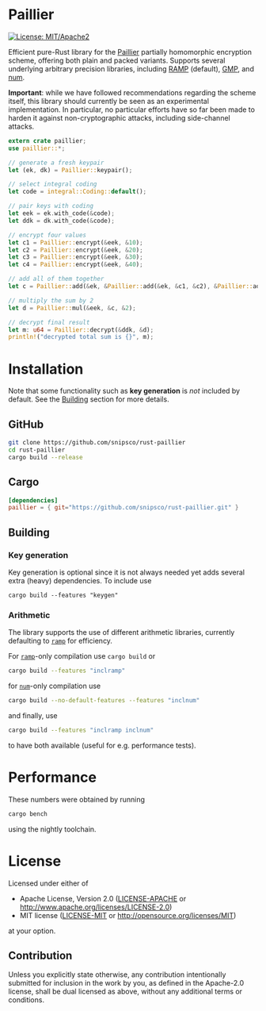 # Paillier

[![License: MIT/Apache2](https://img.shields.io/badge/license-MIT%2fApache2-blue.svg)](https://img.shields.io/badge/license-MIT%2fApache2-blue.svg)

Efficient pure-Rust library for the [Paillier](https://en.wikipedia.org/wiki/Paillier_cryptosystem) partially homomorphic encryption scheme, offering both plain and packed variants.
Supports several underlying arbitrary precision libraries, including [RAMP](https://github.com/Aatch/ramp) (default), [GMP](https://github.com/fizyk20/rust-gmp), and [num](https://github.com/rust-num/num).

**Important**: while we have followed recommendations regarding the scheme itself, this library should currently be seen as an experimental implementation. In particular, no particular efforts have so far been made to harden it against non-cryptographic attacks, including side-channel attacks.


```rust
extern crate paillier;
use paillier::*;

// generate a fresh keypair
let (ek, dk) = Paillier::keypair();

// select integral coding
let code = integral::Coding::default();

// pair keys with coding
let eek = ek.with_code(&code);
let ddk = dk.with_code(&code);

// encrypt four values
let c1 = Paillier::encrypt(&eek, &10);
let c2 = Paillier::encrypt(&eek, &20);
let c3 = Paillier::encrypt(&eek, &30);
let c4 = Paillier::encrypt(&eek, &40);

// add all of them together
let c = Paillier::add(&ek, &Paillier::add(&ek, &c1, &c2), &Paillier::add(&ek, &c3, &c4));

// multiply the sum by 2
let d = Paillier::mul(&eek, &c, &2);

// decrypt final result
let m: u64 = Paillier::decrypt(&ddk, &d);
println!("decrypted total sum is {}", m);
```


# Installation

Note that some functionality such as **key generation** is *not* included by default. See the [Building](#building) section for more details.

## GitHub
```bash
git clone https://github.com/snipsco/rust-paillier
cd rust-paillier
cargo build --release
```

## Cargo
```toml
[dependencies]
paillier = { git="https://github.com/snipsco/rust-paillier.git" }
```


## Building

### Key generation

Key generation is optional since it is not always needed yet adds several extra (heavy) dependencies. To include use
```
cargo build --features "keygen"
```

### Arithmetic

The library supports the use of different arithmetic libraries, currently defaulting to [`ramp`](https://github.com/Aatch/ramp) for efficiency.

For [`ramp`](https://github.com/Aatch/ramp)-only compilation use `cargo build` or
```sh
cargo build --features "inclramp"
```
for [`num`](https://github.com/rust-num/num)-only compilation use
```sh
cargo build --no-default-features --features "inclnum"
```
and finally, use
```sh
cargo build --features "inclramp inclnum"
```
to have both available (useful for e.g. performance tests).


# Performance
These numbers were obtained by running
```sh
cargo bench
```
using the nightly toolchain.

# License

Licensed under either of

 * Apache License, Version 2.0 ([LICENSE-APACHE](LICENSE-APACHE) or http://www.apache.org/licenses/LICENSE-2.0)
 * MIT license ([LICENSE-MIT](LICENSE-MIT) or http://opensource.org/licenses/MIT)

at your option.

## Contribution

Unless you explicitly state otherwise, any contribution intentionally submitted
for inclusion in the work by you, as defined in the Apache-2.0 license, shall
be dual licensed as above, without any additional terms or conditions.
 
